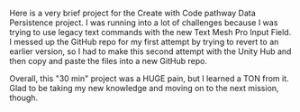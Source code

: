 Here is a very brief project for the Create with Code pathway Data Persistence project.
I was running into a lot of challenges because I was trying to use legacy text commands with the new Text Mesh Pro Input Field.
I messed up the GitHub repo for my first attempt by trying to revert to an earlier version, so I had to make this second attempt with the Unity Hub and then copy and paste the files into a new GitHub repo.

Overall, this "30 min" project was a HUGE pain, but I learned a TON from it.  Glad to be taking my new knowledge and moving on to the next mission, though.

